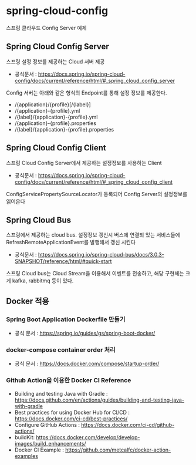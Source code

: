 # spring-cloud-config

스프링 클라우드 Config Server 예제


## Spring Cloud Config Server
스프링 설정 정보를 제공하는 Cloud 서버 제공 
- 공식문서 : https://docs.spring.io/spring-cloud-config/docs/current/reference/html/#_spring_cloud_config_server

Config 서버는 아래와 같은 형식의 Endpoint를 통해 설정 정보를 제공한다.
- /{application}/{profile}[/{label}]
- /{application}-{profile}.yml
- /{label}/{application}-{profile}.yml
- /{application}-{profile}.properties
- /{label}/{application}-{profile}.properties

## Spring Cloud Config Client
스프링 Cloud Config Server에서 제공하는 설정정보를 사용하는 Client
- 공식문서 : https://docs.spring.io/spring-cloud-config/docs/current/reference/html/#_spring_cloud_config_client

ConfigServicePropertySourceLocator가 등록되어 Config Server의 설정정보를 읽어온다

## Spring Cloud Bus
스프링에서 제공하는 cloud bus. 설정정보 갱신시 버스에 연결되 있는 서비스들에 RefreshRemoteApplicationEvent를 발행해서 갱신 시킨다
- 공식문서 : https://docs.spring.io/spring-cloud-bus/docs/3.0.3-SNAPSHOT/reference/html/#quick-start

스프링 Cloud bus는 Cloud Stream을 이용해서 이벤트를 전송하고, 해당 구현체는 크게 kafka, rabbitmq 등이 있다.


## Docker 적용

### Spring Boot Application Dockerfile 만들기
- 공식 문서 :  https://spring.io/guides/gs/spring-boot-docker/

### docker-compose container order 처리
- 공식 문서 : https://docs.docker.com/compose/startup-order/


### Github Action을 이용한 Docker CI Reference
- Building and testing Java with Gradle : https://docs.github.com/en/actions/guides/building-and-testing-java-with-gradle
- Best practices for using Docker Hub for CI/CD : https://docs.docker.com/ci-cd/best-practices/
- Configure GitHub Actions : https://docs.docker.com/ci-cd/github-actions/
- buildKit: https://docs.docker.com/develop/develop-images/build_enhancements/
- Docker CI Example : https://github.com/metcalfc/docker-action-examples

